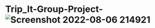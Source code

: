 # Trip_It-Group-Project-![Screenshot 2022-08-06 214921](https://user-images.githubusercontent.com/79275342/183257394-523899b5-01f9-4587-8b78-1ae7f28a5725.png)
